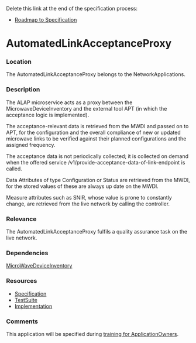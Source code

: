 Delete this link at the end of the specification process:  
- [Roadmap to Specification](../../issues/2)

# AutomatedLinkAcceptanceProxy

### Location
The AutomatedLinkAcceptanceProxy belongs to the NetworkApplications.

### Description

The ALAP microservice acts as a proxy between the MicrowaveDeviceInventory and the external tool APT (in which the acceptance logic is implemented). 

The acceptance-relevant data is retrieved from the MWDI and passed on to APT, for the configuration and the overall compliance of new or updated microwave links to be verified against their planned configurations and the assigned frequency. 

The acceptance data is not periodically collected; it is collected on demand when the offered service /v1/provide-acceptance-data-of-link-endpoint is called.

Data Attributes of type Configuration or Status are retrieved from the MWDI, for the stored values of these are always up date on the MWDI. 

Measure attributes such as SNIR, whose value is prone to constantly change, are retrieved from the live network by calling the controller.

### Relevance
The AutomatedLinkAcceptanceProxy fulfils a quality assurance task on the live network.

### Dependencies
 [MicroWaveDeviceInventory](https://github.com/openBackhaul/MicroWaveDeviceInventory)


### Resources
- [Specification](./spec/)
- [TestSuite](./testing/)
- [Implementation](./server/)

### Comments
This application will be specified during [training for ApplicationOwners](https://gist.github.com/openBackhaul/5aabdbc90257b83b9fe7fc4da059d3cd).
